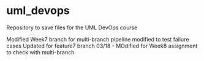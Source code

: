 # uml_devops
Repository to save files for the UML DevOps course

Modified Week7 branch for multi-branch pipeline
modified to test failure cases
Updated for feature7 branch
03/18 - MOdified for Week8 assignment to check with multi-branch
